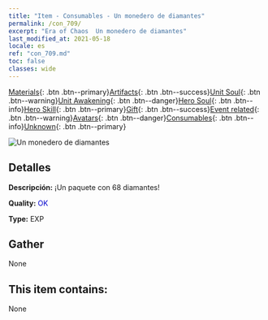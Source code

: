 ```yaml
---
title: "Item - Consumables - Un monedero de diamantes"
permalink: /con_709/
excerpt: "Era of Chaos  Un monedero de diamantes"
last_modified_at: 2021-05-18
locale: es
ref: "con_709.md"
toc: false
classes: wide
---
```

 [Materials](/ItemsES/){: .btn .btn--primary}[Artifacts](/ItemsES/Artifacts/){: .btn .btn--success}[Unit Soul](/ItemsES/UnitSoul/){: .btn .btn--warning}[Unit Awakening](/ItemsES/UnitAwakening/){: .btn .btn--danger}[Hero Soul](/ItemsES/HeroSoul/){: .btn .btn--info}[Hero Skill](/ItemsES/HeroSkill/){: .btn .btn--primary}[Gift](/ItemsES/Gift/){: .btn .btn--success}[Event related](/ItemsES/Events/){: .btn .btn--warning}[Avatars](/ItemsES/Avatars/){: .btn .btn--danger}[Consumables](/ItemsES/Consumables/){: .btn .btn--info}[Unknown](/ItemsES/Unknown/){: .btn .btn--primary}

 ![Un monedero de diamantes](/images/t/i_508.png)

## Detalles
 **Descripción:** ¡Un paquete con 68 diamantes!

 **Quality:** <span style="color: #0000CD">OK</span>

 **Type:** EXP

## Gather

  None

## This item contains:

  None

